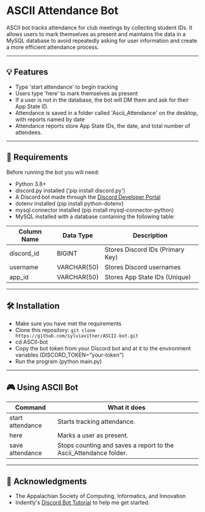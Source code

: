 # ASCII Attendance Bot
ASCII bot tracks attendance for club meetings by collecting student IDs. It allows users to mark themselves as present and maintains the data in a MySQL database to avoid repeatedly asking for user information and create a more efficient attendance process. 

---
## 💡 Features
- Type 'start attendance' to begin tracking
- Users type 'here' to mark themselves as present
- If a user is not in the database, the bot will DM them and ask for their App State ID.
- Attendance is saved in a folder called 'Ascii_Attendance' on the desktop, with reports named by date
- Attendance reports store App State IDs, the date, and total number of attendees.
  
---
## 📌 Requirements
Before running the bot you will need:
- Python 3.8+
- discord.py installed ('pip install discord.py')
- A Discord bot made through the [Discord Developer Portal](https://discord.com/developers/applications)
- dotenv installed (pip install python-dotenv)
- mysql.connector installed (pip install mysql-connector-python)
- MySQL installed with a database containing the following table:

| Column Name | Data Type     | Description                                |
|-------------|---------------|--------------------------------------------|
| discord_id  | BIGINT        | Stores Discord IDs (Primary Key)           |
| username    | VARCHAR(50)   | Stores Discord usernames                   |
| app_id      | VARCHAR(50)   | Stores App State IDs (Unique)              |


---
## 🛠️ Installation 
- Make sure you have met the requirements
- Clone this repository: ```git clone https://github.com/sylviavitner/ASCII-bot.git```
- cd ASCII-bot
- Copy the bot token from your Discord bot and at it to the environment variables (DISCORD_TOKEN="your-token")
- Run the program (python main.py)

---
## 🎮 Using ASCII Bot
|Command           | What it does                                                      |
|------------------|-------------------------------------------------------------------|
|start attendance  |Starts tracking attendance.                                        |
|here              |Marks a user as present.                                           |
|save attendance   |Stops counting and saves a report to the Ascii_Attendance folder.  |

---
## 📢 Acknowledgments
- The Appalachian Society of Computing, Informatics, and Innovation
- Indently's [Discord Bot Tutorial](https://www.youtube.com/watch?v=UYJDKSah-Ww) to help me get started.

  
